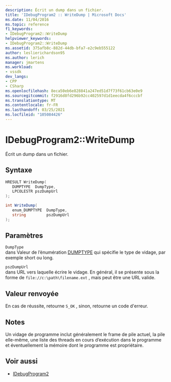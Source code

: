 ```yaml
---
description: Écrit un dump dans un fichier.
title: 'IDebugProgram2 :: WriteDump | Microsoft Docs'
ms.date: 11/04/2016
ms.topic: reference
f1_keywords:
- IDebugProgram2::WriteDump
helpviewer_keywords:
- IDebugProgram2::WriteDump
ms.assetid: 375afb8c-882d-44db-bfa7-e2c9eb555122
author: leslierichardson95
ms.author: lerich
manager: jmartens
ms.workload:
- vssdk
dev_langs:
- CPP
- CSharp
ms.openlocfilehash: 8eca50eb6e828841a247ed51d7f73f61cb63e0e9
ms.sourcegitcommit: f2916d8fd296b92cc402597d1d1eecda4f6cccbf
ms.translationtype: MT
ms.contentlocale: fr-FR
ms.lasthandoff: 03/25/2021
ms.locfileid: "105084426"
---
```

# <a name="idebugprogram2writedump"></a>IDebugProgram2::WriteDump
Écrit un dump dans un fichier.

## <a name="syntax"></a>Syntaxe

```cpp
HRESULT WriteDump( 
   DUMPTYPE  DumpType,
   LPCOLESTR pszDumpUrl
);
```

```csharp
int WriteDump( 
   enum_DUMPTYPE  DumpType,
   string         pszDumpUrl
);
```

## <a name="parameters"></a>Paramètres
`DumpType`\
dans Valeur de l’énumération [DUMPTYPE](../../../extensibility/debugger/reference/dumptype.md) qui spécifie le type de vidage, par exemple short ou long.

`pszDumpUrl`\
dans URL vers laquelle écrire le vidage. En général, il se présente sous la forme de `file://c:\path\filename.ext` , mais peut être une URL valide.

## <a name="return-value"></a>Valeur renvoyée
 En cas de réussite, retourne `S_OK` , sinon, retourne un code d'erreur.

## <a name="remarks"></a>Notes
 Un vidage de programme inclut généralement le frame de pile actuel, la pile elle-même, une liste des threads en cours d’exécution dans le programme et éventuellement la mémoire dont le programme est propriétaire.

## <a name="see-also"></a>Voir aussi
- [IDebugProgram2](../../../extensibility/debugger/reference/idebugprogram2.md)
